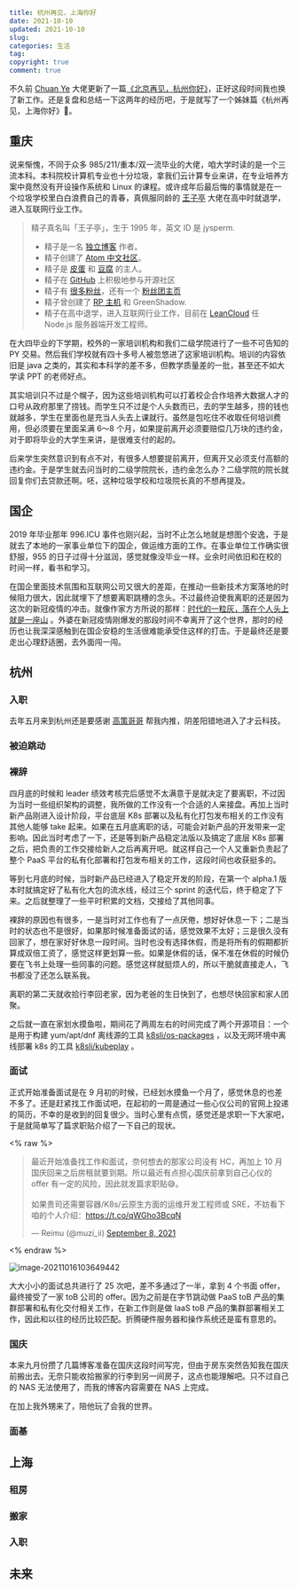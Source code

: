```yaml
title: 杭州再见，上海你好
date: 2021-10-10
updated: 2021-10-10
slug:
categories: 生活
tag:
copyright: true
comment: true
```

不久前 [Chuan Ye](https://blog.lishun.me/) 大佬更新了一篇[《北京再见，杭州你好》](https://blog.lishun.me/from-beijing-to-hangzhou)，正好这段时间我也换了新工作。还是复盘和总结一下这两年的经历吧，于是就写了一个姊妹篇《杭州再见，上海你好》🤣。

## 重庆

说来惭愧，不同于众多 985/211/重本/双一流毕业的大佬，咱大学时读的是一个三流本科。本科院校计算机专业也十分垃圾，拿我们云计算专业来讲，在专业培养方案中竟然没有开设操作系统和 Linux 的课程。或许成年后最后悔的事情就是在一个垃圾学校里白白浪费自己的青春，真佩服同龄的 [王子亭](https://jysperm.me/) 大佬在高中时就退学，进入互联网行业工作。

> 精子真名叫「王子亭」，生于 1995 年，英文 ID 是 jysperm.
>
> - 精子是一名 [独立博客](https://jysperm.me/) 作者。
> - 精子创建了 [Atom 中文社区](https://atom-china.org/)。
> - 精子是 [皮蛋](http://pidan.cat/) 和 [豆腐](http://doufu.cat/) 的主人。
> - 精子在 [GitHub](https://github.com/jysperm) 上积极地参与开源社区
> - 精子有 [很多粉丝](https://jybox.net/members)，还有一个 [粉丝团主页](https://jybox.net/)
> - 精子曾创建了 [RP 主机](http://rpvhost.net/) 和 GreenShadow.
> - 精子在高中退学，进入互联网行业工作，目前在 [LeanCloud](https://leancloud.cn/) 任 Node.js 服务器端开发工程师。

在大四毕业的下学期，校外的一家培训机构和我们二级学院进行了一些不可告知的 PY 交易。然后我们学校就有四十多号人被忽悠进了这家培训机构。培训的内容依旧是 java 之类的，其实和本科学的差不多，但教学质量差的一批，甚至还不如大学读 PPT 的老师好点。

其实培训只不过是个幌子，因为这些培训机构可以打着校企合作培养大数据人才的口号从政府那里了捞钱。而学生只不过是个人头数而已，去的学生越多，捞的钱也就越多，学生在里面也是充当人头去上课就行。虽然是包吃住不收取任何培训费用，但必须要在里面呆满 6～8 个月，如果提前离开必须要赔偿几万块的违约金，对于即将毕业的大学生来讲，是很难支付的起的。

后来学生突然意识到有点不对，有很多人想要提前离开，但离开又必须支付高额的违约金。于是学生就去问当时的二级学院院长，违约金怎么办？二级学院的院长就回复你们去贷款还啊。呸，这种垃圾学校和垃圾院长真的不想再提及。

## 国企

2019 年毕业那年 996.ICU 事件也刚兴起，当时不止怎么地就是想图个安逸，于是就去了本地的一家事业单位下的国企，做运维方面的工作。在事业单位工作确实很舒服，955 的日子过得十分滋润，感觉就像没毕业一样。业余时间依旧和在校的时间一样，看书和学习。

在国企里面技术氛围和互联网公司又很大的差距，在推动一些新技术方案落地的时候阻力很大，因此就埋下了想要离职跳槽的念头。不过最终迫使我离职的还是因为这次的新冠疫情的冲击。就像作家方方所说的那样：[时代的一粒灰，落在个人头上就是一座山](http://fangfang.blog.caixin.com/archives/220746) 。外婆在新冠疫情刚爆发的那段时间不幸离开了这个世界，那时的经历也让我深深感触到在国企安稳的生活很难能承受住这样的打击。于是最终还是要走出心理舒适圈，去外面闯一闯。

## 杭州

### 入职

去年五月来到杭州还是要感谢 [高策哥哥](http://gaocegege.com/Blog/about/) 帮我内推，阴差阳错地进入了才云科技。

### 被迫跳动

### 裸辞

四月底的时候和 leader 绩效考核完后感觉不太满意于是就决定了要离职，不过因为当时一些组织架构的调整，我所做的工作没有一个合适的人来接盘。再加上当时新产品刚进入设计阶段，平台底层 K8s 部署以及私有化打包发布相关的工作没有其他人能够 take 起来。如果在五月底离职的话，可能会对新产品的开发带来一定影响。因此当时考虑了一下，还是等到新产品稳定法版以及搞定了底层 K8s 部署之后，把负责的工作交接给新人之后再离开吧。就这样自己一个人又重新负责起了整个 PaaS 平台的私有化部署和打包发布相关的工作，这段时间也收获挺多的。

等到七月底的时候，当时新产品已经进入了稳定开发的阶段，在第一个 alpha.1 版本时就搞定好了私有化大包的流水线，经过三个 sprint 的迭代后，终于稳定了下来。之后就整理了一些平时积累的文档，交接给了其他同事。

裸辞的原因也有很多，一是当时对工作也有了一点厌倦，想好好休息一下；二是当时的状态也不是很好，如果那时候准备面试的话，感觉效果不太好；三是很久没有回家了，想在家好好休息一段时间。当时也没有选择休假，而是将所有的假期都折算成双倍工资了，感觉这样更划算一些。如果是休假的话，保不准在休假的时候仍要在飞书上处理一些同事的问题。感觉这样就挺烦人的，所以干脆就直接走人，飞书都没了还怎么联系我。

离职的第二天就收拾行李回老家，因为老爸的生日快到了，也想尽快回家和家人团聚。

之后就一直在家划水摸鱼啦，期间花了两周左右的时间完成了两个开源项目：一个是用于构建 yum/apt/dnf 离线源的工具 [k8sli/os-packages](https://github.com/k8sli/os-packages) ，以及无网环境中离线部署 k8s 的工具  [k8sli/kubeplay](https://github.com/k8sli/kubeplay) 。

### 面试

正式开始准备面试是在 9 月初的时候，已经划水摸鱼一个月了，感觉休息的也差不多了。还是赶紧找工作面试吧，在起初的一周是通过一些心仪公司的官网上投递的简历，不幸的是收到的回复很少。当时心里有点慌，感觉还是求职一下大家吧，于是就简单写了篇求职贴介绍了一下自己的现状。

<% raw %>

<blockquote class="twitter-tweet"><p lang="zh" dir="ltr">最近开始准备找工作和面试，奈何想去的那家公司没有 HC，再加上 10 月国庆回来之后房租就要到期。所以最近有点担心国庆前拿到自己心仪的 offer 有一定的风险，因此就发篇求职贴😅。<br><br>如果贵司还需要容器/K8s/云原生方面的运维开发工程师或 SRE，不妨看下咱的个人介绍：<a href="https://t.co/qWGho3BcqN">https://t.co/qWGho3BcqN</a></p>&mdash; Reimu (@muzi_ii) <a href="https://twitter.com/muzi_ii/status/1435596851957223432?ref_src=twsrc%5Etfw">September 8, 2021</a></blockquote> <script async src="https://platform.twitter.com/widgets.js" charset="utf-8"></script>

<% endraw %>

![image-20211016103649442](https://p.k8s.li/2021-10-10-from-hangzhou-to-shanghai-01.png)

大大小小的面试总共进行了 25 次吧，差不多通过了一半，拿到 4 个书面 offer，最终接受了一家 toB 公司的 offer。因为之前是在字节跳动做 PaaS toB 产品的集群部署和私有化交付相关工作，在新工作则是做 IaaS toB 产品的集群部署相关工作，因此和以往的经历比较匹配。折腾硬件服务器和操作系统还是蛮有意思的。

### 国庆

本来九月份攒了几篇博客准备在国庆这段时间写完，但由于房东突然告知我在国庆前搬出去。无奈只能收拾搬家的行李到另一间房子，这点也能理解吧。只不过自己的 NAS 无法使用了，而我的博客内容需要在 NAS 上完成。

在加上我外甥来了，陪他玩了会我的世界。

### 面基

## 上海

### 租房

### 搬家

### 入职

## 未来

